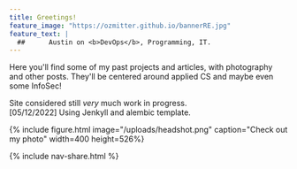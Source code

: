 ```yaml
---
title: Greetings!
feature_image: "https://ozmitter.github.io/bannerRE.jpg"
feature_text: |
  ##      Austin on <b>DevOps</b>, Programming, IT.
---
```


Here you'll find some of my past projects and articles, with photography and other posts.
They'll be centered around applied CS and maybe even some InfoSec!

Site considered still _very_ much work in progress.<br>
[05/12/2022] Using Jenkyll and alembic template.

{% include figure.html image="/uploads/headshot.png" caption="Check out my photo" width=400 height=526%}

{% include nav-share.html %}
